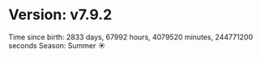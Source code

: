# Version: v7.9.2
Time since birth: 2833 days, 67992 hours, 4079520 minutes, 244771200 seconds
Season: Summer ☀️
